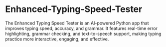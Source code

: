 # Enhanced-Typing-Speed-Tester
The Enhanced Typing Speed Tester is an AI-powered Python app that improves typing speed, accuracy, and grammar. It features real-time error highlighting, grammar checking, and text-to-speech support, making typing practice more interactive, engaging, and effective.
